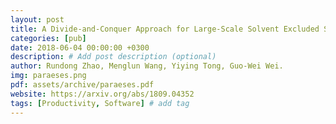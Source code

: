 ```yaml
---
layout: post
title: A Divide-and-Conquer Approach for Large-Scale Solvent Excluded Surface
categories: [pub]
date: 2018-06-04 00:00:00 +0300
description: # Add post description (optional)
author: Rundong Zhao, Menglun Wang, Yiying Tong, Guo-Wei Wei.
img: paraeses.png
pdf: assets/archive/paraeses.pdf
website: https://arxiv.org/abs/1809.04352
tags: [Productivity, Software] # add tag
---
```


